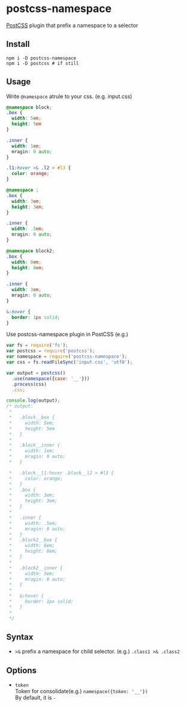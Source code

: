 # postcss-namespace

[PostCSS](https://github.com/postcss/postcss) plugin that prefix a namespace to a selector

## Install

```
npm i -D postcss-namespace
npm i -D postcss # if still
```

## Usage

Write `@namespace` atrule to your css.
(e.g. input.css)
```css
@namespace block;
.box {
  width: 5em;
  height: 5em
}

.inner {
  width: 1em;
  mragin: 0 auto;
}

.l1:hover >& .l2 > #l3 {
  color: orange;
}

@namespace ;
.box {
  width: 3em;
  height: 3em;
}

.inner {
  width: .5em;
  mragin: 0 auto;
}

@namespace block2;
.box {
  width: 8em;
  height: 8em;
}

.inner {
  width: 3em;
  mragin: 0 auto;
}

&:hover {
  border: 1px solid;
}

```

Use postcss-namespace plugin in PostCSS
(e.g.)
```javascript
var fs = require('fs');
var postcss = require('postcss');
var namespace = require('postcss-namespace');
var css = fs.readFileSync('input.css', 'utf8');

var output = postcss()
  .use(namespace({case: '__'}))
  .process(css)
  .css;

console.log(output);
/* output:
 *
 *   .block__box {
 *     width: 5em;
 *     height: 5em
 *   }
 *
 *   .block__inner {
 *     width: 1em;
 *     mragin: 0 auto;
 *   }

 *   .block__l1:hover .block__l2 > #l3 {
 *     color: orange;
 *   }
 *   .box {
 *     width: 3em;
 *     height: 3em;
 *   }
 *
 *   .inner {
 *     width: .5em;
 *     mragin: 0 auto;
 *   }
 *   .block2__box {
 *     width: 8em;
 *     height: 8em;
 *   }
 *
 *   .block2__inner {
 *     width: 3em;
 *     mragin: 0 auto;
 *   }
 *
 * 	 &:hover {
 *     border: 1px solid;
 * 	 }
 *
 */
```

## Syntax

- `>&`
  prefix a namespace for child selector. (e.g.) `.class1 >& .class2`

## Options

- `token`  
  Token for consolidate(e.g.) `namespace({token: '__'})`  
  By default, it is `-`
